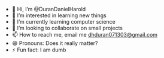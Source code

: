 - 👋 Hi, I’m @DuranDanielHarold
- 👀 I’m interested in learning new things
- 🌱 I’m currently learning computer science
- 💞️ I’m looking to collaborate on small projects
- 📫 How to reach me, email me dhduran071303@gmail.com
- 😄 Pronouns: Does it really matter?
- ⚡ Fun fact: I am dumb

<!---
DuranDanielHarold/DuranDanielHarold is a ✨ special ✨ repository because its `README.md` (this file) appears on your GitHub profile.
You can click the Preview link to take a look at your changes.
--->
